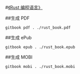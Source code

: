 #[《Rust 编程语言》](SUMMARY.md)

##生成 PDF

    gitbook pdf . ./rust_book.pdf

##生成 ePub

    gitbook epub . ./rust_book.epub

##生成 MOBI

    gitbook mobi . ./rust_book.mobi